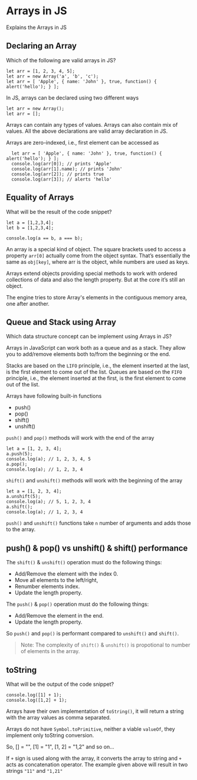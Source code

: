 # Arrays in JS
Explains the Arrays in JS

## Declaring an Array
Which of the following are valid arrays in JS?
```JS
let arr = [1, 2, 3, 4, 5];
let arr = new Array('a', 'b', 'c');
let arr = [ 'Apple', { name: 'John' }, true, function() { alert('hello'); } ];
```

In JS, arrays can be declared using two different ways
```JS
let arr = new Array();
let arr = [];
```

Arrays can contain any types of values. Arrays can also contain mix of values. All the above declarations are valid array declaration in JS.

Arrays are zero-indexed, i.e., first element can be accessed as 
```JS
  let arr = [ 'Apple', { name: 'John' }, true, function() { alert('hello'); } ];
  console.log(arr[0]); // prints 'Apple'
  console.log(arr[1].name); // prints 'John'
  console.log(arr[2]); // prints true
  console.log(arr[3]); // alerts 'hello'
```

## Equality of Arrays

What will be the result of the code snippet?
```JS
let a = [1,2,3,4];
let b = [1,2,3,4];

console.log(a == b, a === b);
```

An array is a special kind of object. The square brackets used to access a property `arr[0]` actually come from the object syntax. That’s essentially the same as `obj[key]`, where arr is the object, while numbers are used as keys.

Arrays extend objects providing special methods to work with ordered collections of data and also the length property. But at the core it’s still an object.

The engine tries to store Array's elements in the contiguous memory area, one after another.

## Queue and Stack using Array

Which data structure concept can be implement using Arrays in JS?

Arrays in JavaScript can work both as a queue and as a stack. They allow you to add/remove elements both to/from the beginning or the end.

Stacks are based on the `LIFO` principle, i.e., the element inserted at the last, is the first element to come out of the list. Queues are based on the `FIFO` principle, i.e., the element inserted at the first, is the first element to come out of the list.

Arrays have following built-in functions 
* push()
* pop()
* shift()
* unshift()

`push()` and `pop()` methods will work with the end of the array

```JS
let a = [1, 2, 3, 4];
a.push(5);
console.log(a); // 1, 2, 3, 4, 5
a.pop();
console.log(a); // 1, 2, 3, 4
```

`shift()` and `unshift()` methods will work with the beginning of the array

```JS
let a = [1, 2, 3, 4];
a.unshift(5);
console.log(a); // 5, 1, 2, 3, 4
a.shift();
console.log(a); // 1, 2, 3, 4
```

`push()` and `unshift()` functions take `n` number of arguments and adds those to the array. 

## push() & pop() vs unshift() & shift() performance

The `shift()` & `unshift()` operation must do the following things:
* Add/Remove the element with the index 0.
* Move all elements to the left/right, 
* Renumber elements index.
* Update the length property.

The `push()` & `pop()` operation must do the following things:
* Add/Remove the element in the end.
* Update the length property.

So `push()` and `pop()` is performant compared to `unshift()` and `shift()`.

> Note: The complexity of `shift()` & `unshift()` is propotional to number of elements in the array.

## toString

What will be the output of the code snippet?
```JS
console.log([1] + 1);
console.log([1,2] + 1);
```

Arrays have their own implementation of `toString()`, it will return a string with the array values as comma separated. 

Arrays do not have `Symbol.toPrimitive`, neither a viable `valueOf`, they implement only toString conversion.

So, [] = "", [1] = "1", [1, 2] = "1,2" and so on...

If `+` sign is used along with the array, it converts the array to string and `+` acts as concatenation operator. The example given above will result in two strings `"11"` and `"1,21"`
